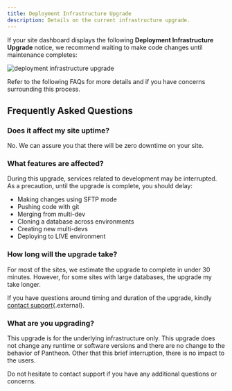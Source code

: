 ```yaml
---
title: Deployment Infrastructure Upgrade
description: Details on the current infrastructure upgrade.
---
```

If your site dashboard displays the following **Deployment Infrastructure Upgrade** notice, we recommend waiting to make code changes until maintenance completes:

![deployment infrastructure upgrade](/source/docs/assets/images/upgrade-notice.png)

Refer to the following FAQs for more details and if you have concerns surrounding this process.
## Frequently Asked Questions

### Does it affect my site uptime?

No. We can assure you that there will be zero downtime on your site.

### What features are affected?

During this upgrade, services related to development may be interrupted. As a precaution, until the upgrade is complete, you should delay:

- Making changes using SFTP mode
- Pushing code with git
- Merging from multi-dev
- Cloning a database across environments
- Creating new multi-devs
- Deploying to LIVE environment

### How long will the upgrade take?

For most of the sites, we estimate the upgrade to complete in under 30 minutes. However, for some sites with large databases, the upgrade my take longer.

If you have questions around timing and duration of the upgrade, kindly [contact support](https://dashboard.pantheon.io/#support){.external}.

### What are you upgrading?

This upgrade is for the underlying infrastructure only. This upgrade does not change any runtime or software versions and there are no change to the behavior of Pantheon. Other that this brief interruption, there is no impact to the users.


Do not hesitate to contact support if you have any additional questions or concerns.
